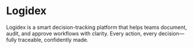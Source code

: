 # Logidex
Logidex is a smart decision-tracking platform that helps teams document, audit, and approve workflows with clarity. Every action, every decision—fully traceable, confidently made.
